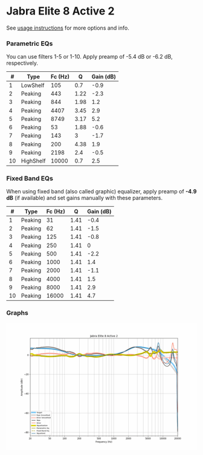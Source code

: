 # Jabra Elite 8 Active 2
See [usage instructions](https://github.com/jaakkopasanen/AutoEq#usage) for more options and info.

### Parametric EQs
You can use filters 1-5 or 1-10. Apply preamp of -5.4 dB or -6.2 dB, respectively.

|   # | Type      |   Fc (Hz) |    Q |   Gain (dB) |
|-----|-----------|-----------|------|-------------|
|   1 | LowShelf  |       105 | 0.7  |        -0.9 |
|   2 | Peaking   |       443 | 1.22 |        -2.3 |
|   3 | Peaking   |       844 | 1.98 |         1.2 |
|   4 | Peaking   |      4407 | 3.45 |         2.9 |
|   5 | Peaking   |      8749 | 3.17 |         5.2 |
|   6 | Peaking   |        53 | 1.88 |        -0.6 |
|   7 | Peaking   |       143 | 3    |        -1.7 |
|   8 | Peaking   |       200 | 4.38 |         1.9 |
|   9 | Peaking   |      2198 | 2.4  |        -0.5 |
|  10 | HighShelf |     10000 | 0.7  |         2.5 |

### Fixed Band EQs
When using fixed band (also called graphic) equalizer, apply preamp of **-4.9 dB** (if available) and set gains manually with these parameters.

|   # | Type    |   Fc (Hz) |    Q |   Gain (dB) |
|-----|---------|-----------|------|-------------|
|   1 | Peaking |        31 | 1.41 |        -0.4 |
|   2 | Peaking |        62 | 1.41 |        -1.5 |
|   3 | Peaking |       125 | 1.41 |        -0.8 |
|   4 | Peaking |       250 | 1.41 |         0   |
|   5 | Peaking |       500 | 1.41 |        -2.2 |
|   6 | Peaking |      1000 | 1.41 |         1.4 |
|   7 | Peaking |      2000 | 1.41 |        -1.1 |
|   8 | Peaking |      4000 | 1.41 |         1.5 |
|   9 | Peaking |      8000 | 1.41 |         2.9 |
|  10 | Peaking |     16000 | 1.41 |         4.7 |

### Graphs
![](./Jabra%20Elite%208%20Active%202.png)
